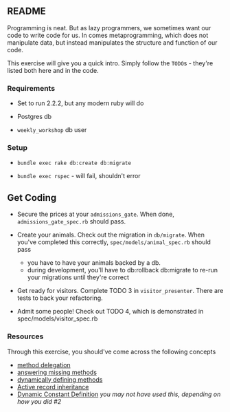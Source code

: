 ## README

Programming is neat. But as lazy programmers, we sometimes want
our code to write code for us. In comes metaprogramming, which does
not manipulate data, but instead manipulates the structure and
function of our code.

This exercise will give you a quick intro. Simply follow the `TODO`s -
they're listed both here and in the code.

### Requirements

* Set to run 2.2.2, but any modern ruby will do

* Postgres db

* `weekly_workshop` db user

### Setup

* `bundle exec rake db:create db:migrate`

* `bundle exec rspec` - will fail, shouldn't error

## Get Coding
* Secure the prices at your `admissions_gate`. When done,
  `admissions_gate_spec.rb` should pass.

* Create your animals. Check out the migration in `db/migrate`. When
  you've completed this correctly, `spec/models/animal_spec.rb` should
pass
  * you have to have your animals backed by a db.
  * during development, you'll have to db:rollback db:migrate to re-run
    your migrations until they're correct

* Get ready for visitors. Complete TODO 3 in `visitor_presenter`.
  There are tests to back your refactoring.

* Admit some people! Check out TODO 4, which is demonstrated in
  spec/models/visitor_spec.rb 

### Resources

Through this exercise, you should've come across the following concepts

* [method delegation](http://apidock.com/rails/Module/delegate)
* [answering missing methods](http://rubylearning.com/satishtalim/ruby_method_missing.html)
* [dynamically defining methods](http://apidock.com/ruby/Object/define_singleton_method)
* [Active record
  inheritance](http://api.rubyonrails.org/classes/ActiveRecord/Inheritance.html)
* [Dynamic Constant
  Definition](http://ruby-doc.org/core-2.1.0/Module.html#method-i-const_set) _you may not have used this, depending on how you did #2_
